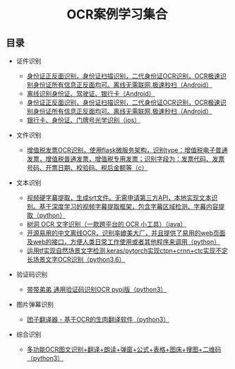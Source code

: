 <h1 align="center">OCR案例学习集合</h1>

## 目录

- 证件识别
    - [身份证正反面识别，身份证扫描识别，二代身份证OCR识别，OCR极速识别身份证所有信息正反面均可。离线无需联网,极速秒扫（Android）](https://github.com/shouzhong/Scanner)
    - [离线识别身份证、驾驶证、银行卡（Android）](https://github.com/fanqieVip/AndroidOcrLibs)
    - [身份证正反面识别，身份证扫描识别，二代身份证OCR识别，OCR极速识别身份证所有信息正反面均可。离线无需联网,极速秒扫（Android）](https://github.com/XieZhiFa/IdCardOCR)
    - [银行卡、身份证、门牌号光学识别（ios）](https://github.com/evilgix/Evil)

- 文件识别
    - [增值税发票OCR识别，使用flask微服务架构，识别type：增值税电子普通发票，增值税普通发票，增值税专用发票；识别字段为：发票代码、发票号码、开票日期、校验码、税后金额等（c）](https://github.com/guanshuicheng/invoice)

- 文本识别
    - [视频硬字幕提取，生成srt文件。无需申请第三方API，本地实现文本识别。基于深度学习的视频字幕提取框架，包含字幕区域检测、字幕内容提取（python）](https://github.com/YaoFANGUK/video-subtitle-extractor)
    - [树洞 OCR 文字识别（一款跨平台的 OCR 小工具）（java）](https://github.com/AnyListen/tools-ocr)
    - [开源易用的中文离线OCR，识别率媲美大厂，并且提供了易用的web页面及web的接口，方便人类日常工作使用或者其他程序来调用（python）](https://github.com/alisen39/TrWebOCR)
    - [ 运用tf实现自然场景文字检测,keras/pytorch实现ctpn+crnn+ctc实现不定长场景文字OCR识别（python3.6）](https://github.com/xiaofengShi/CHINESE-OCR)

- 验证码识别
    - [带带弟弟 通用验证码识别OCR pypi版（python3）](https://github.com/sml2h3/ddddocr)


- 图片弹幕识别
    - [团子翻译器 - 基于OCR的生肉翻译软件（python3）](https://github.com/PantsuDango/Dango-Translator)

- 综合识别
    - [多功能OCR图文识别+翻译+朗读+弹窗+公式+表格+图床+搜图+二维码（python3）](https://github.com/miaomiaosoft/PandaOCR)